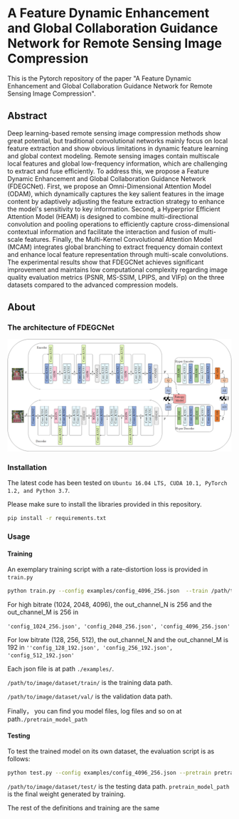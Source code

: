 # A Feature Dynamic Enhancement and Global Collaboration Guidance Network for Remote Sensing Image Compression

This is the Pytorch repository of the paper "A Feature Dynamic Enhancement and Global Collaboration Guidance Network for Remote Sensing Image Compression".

## Abstract

Deep learning-based remote sensing image compression methods show great potential, but traditional convolutional networks mainly focus on local feature extraction and show obvious limitations in dynamic feature learning and global context modeling. Remote sensing images contain multiscale local features and global low-frequency information, which are challenging to extract and fuse efficiently. To address this, we propose a Feature Dynamic Enhancement and Global Collaboration Guidance Network (FDEGCNet). First, we propose an Omni-Dimensional Attention Model (ODAM), which dynamically captures the key salient features in the image content by adaptively adjusting the feature extraction strategy to enhance the model's sensitivity to key information. Second, a Hyperprior Efficient Attention Model (HEAM) is designed to combine multi-directional convolution and pooling operations to efficiently capture cross-dimensional contextual information and facilitate the interaction and fusion of multi-scale features. Finally, the Multi-Kernel Convolutional Attention Model (MCAM) integrates global branching to extract frequency domain context and enhance local feature representation through multi-scale convolutions. The experimental results show that FDEGCNet achieves significant improvement and maintains low computational complexity regarding image quality evaluation metrics (PSNR, MS-SSIM, LPIPS, and VIFp) on the three datasets compared to the advanced compression models.

## About

### The architecture of FDEGCNet

![Architecture](FDEGCNet.png)

### Installation

The latest code has been tested on `Ubuntu 16.04 LTS, CUDA 10.1, PyTorch 1.2, and Python 3.7`. 

Please make sure to install the libraries provided in this repository.

```bash
pip install -r requirements.txt
```

### Usage

#### Training

An exemplary training script with a rate-distortion loss is provided in  `train.py`

```bash
python train.py --config examples/config_4096_256.json  --train /path/to/image/dataset/train/ --val /path/to/image/dataset/val/ --pretrain pretrain_model_path 
```

For high bitrate (1024, 2048, 4096), the out_channel_N is 256 and the out_channel_M is 256 in

`'config_1024_256.json', 'config_2048_256.json', 'config_4096_256.json'`

For low bitrate (128, 256, 512), the out_channel_N and the out_channel_M is 192 in
`''config_128_192.json', 'config_256_192.json', 'config_512_192.json'`

Each json file is at path `./examples/`.

`/path/to/image/dataset/train/` is the training data path.

`/path/to/image/dataset/val/` is the validation data path.

Finally， you can find you model files, log files and so on at path`./pretrain_model_path`

#### Testing

To test the trained model on its own dataset, the evaluation script is as follows:

```bash
python test.py --config examples/config_4096_256.json --pretrain pretrain_model_path  --val /path/to/image/dataset/test/
```

`/path/to/image/dataset/test/` is the testing data path.
`pretrain_model_path` is the final weight generated by training.

The rest of the definitions and training are the same
